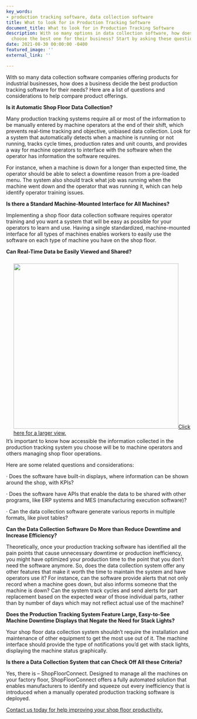 ```yaml
---
key_words:
- production tracking software, data collection software
title: What to look for in Production Tracking Software
document_title: What to look for in Production Tracking Software
description: With so many options in data collection software, how does a company
  choose the best one for their business? Start by asking these questions.
date: 2021-08-30 00:00:00 -0400
featured_image: ''
external_link: ''

---
```

With so many data collection software companies offering products for industrial businesses, how does a business decide the best production tracking software for their needs? Here are a list of questions and considerations to help compare product offerings.

**Is it Automatic Shop Floor Data Collection?**

Many production tracking systems require all or most of the information to be manually entered by machine operators at the end of their shift, which prevents real-time tracking and objective, unbiased data collection. Look for a system that automatically detects when a machine is running or not running, tracks cycle times, production rates and unit counts, and provides a way for machine operators to interface with the software when the operator has information the software requires.

For instance, when a machine is down for a longer than expected time, the operator should be able to select a downtime reason from a pre-loaded menu. The system also should track what job was running when the machine went down and the operator that was running it, which can help identify operator training issues.

**Is there a Standard Machine-Mounted Interface for All Machines?**

Implementing a shop floor data collection software requires operator training and you want a system that will be easy as possible for your operators to learn and use. Having a single standardized, machine-mounted interface for all types of machines enables workers to easily use the software on each type of machine you have on the shop floor.

**Can Real-Time Data be Easily Viewed and Shared?**

<a href="https://d33wubrfki0l68.cloudfront.net/500e9b469e17f6cc49af09ef5c4ef1edb60d7ff1/79be4/uploads/2021/08/30/figure-1.jpg" target="blank" style="padding-left: 20px; padding-top: 10px; padding-bottom: 5px; float: right;"><img src="https://d33wubrfki0l68.cloudfront.net/1b1526b0f25b03a46c52132de03c8ca28bdbc89e/75ebb/uploads/2021/08/30/figure-1-sm.jpg" width="450px">Click here for a larger view.</a>

It’s important to know how accessible the information collected in the production tracking system you choose will be to machine operators and others managing shop floor operations.

Here are some related questions and considerations:

· Does the software have built-in displays, where information can be shown around the shop, with KPIs?

· Does the software have APIs that enable the data to be shared with other programs, like ERP systems and MES (manufacturing execution software)?

· Can the data collection software generate various reports in multiple formats, like pivot tables?

**Can the Data Collection Software Do More than Reduce Downtime and Increase Efficiency?**

Theoretically, once your production tracking software has identified all the pain points that cause unnecessary downtime or production inefficiency, you might have optimized your production time to the point that you don’t need the software anymore. So, does the data collection system offer any other features that make it worth the time to maintain the system and have operators use it? For instance, can the software provide alerts that not only record when a machine goes down, but also informs someone that the machine is down? Can the system track cycles and send alerts for part replacement based on the expected wear of those individual parts, rather than by number of days which may not reflect actual use of the machine?

**Does the Production Tracking System Feature Large, Easy-to-See Machine Downtime Displays that Negate the Need for Stack Lights?**

Your shop floor data collection system shouldn’t require the installation and maintenance of other equipment to get the most use out of it. The machine interface should provide the type of notifications you’d get with stack lights, displaying the machine status graphically.

**Is there a Data Collection System that can Check Off All these Criteria?**

Yes, there is – ShopFloorConnect. Designed to manage all the machines on your factory floor, ShopFloorConnect offers a fully automated solution that enables manufacturers to identify and squeeze out every inefficiency that is introduced when a manually operated production tracking software is deployed.

[Contact us today for help improving your shop floor productivity.](https://www.shopfloorconnect.com/contact)